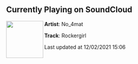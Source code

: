 ## Currently Playing on SoundCloud

[<img align="left" width="100" src="https://i1.sndcdn.com/artworks-GTk8hbYyCfX7-0-t500x500.jpg">](https://soundcloud.com/no_4mat/rockergirl)

**Artist**: No_4mat 

**Track**: Rockergirl

Last updated at 12/02/2021 15:06
